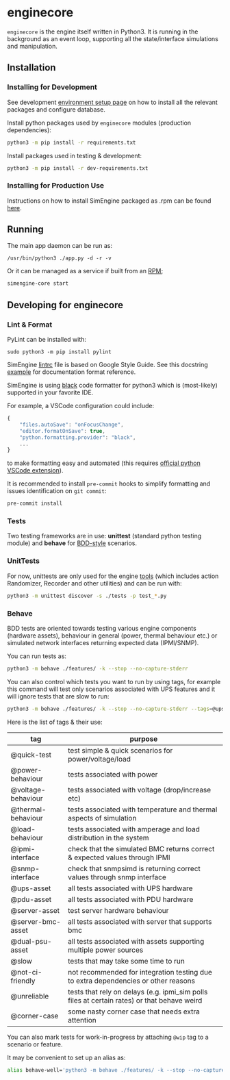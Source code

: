 # enginecore

`enginecore` is the engine itself written in Python3. It is running in the background as an event loop, supporting all the state/interface simulations and manipulation.

## Installation

### Installing for Development

See development [environment setup page](https://simengine.readthedocs.io/en/latest/Installation/#development-version) on how to install all the relevant packages and configure database.

Install python packages used by `enginecore` modules (production dependencies):

```bash
python3 -m pip install -r requirements.txt
```

Install packages used in testing & development:

```bash
python3 -m pip install -r dev-requirements.txt
```

### Installing for Production Use

Instructions on how to install SimEngine packaged as .rpm can be found [here](https://simengine.readthedocs.io/en/latest/Installation/#release-rpm).

## Running

The main app daemon can be run as:

```basj
/usr/bin/python3 ./app.py -d -r -v
```

Or it can be managed as a service if built from an [RPM](https://simengine.readthedocs.io/en/latest/Installation/#release-rpm);

```bash
simengine-core start
```

## Developing for enginecore

### Lint & Format

PyLint can be installed with:

`sudo python3 -m pip install pylint`

SimEngine [lintrc](./.pylintrc) file is based on Google Style Guide. See this docstring [example](http://sphinxcontrib-napoleon.readthedocs.io/en/latest/example_google.html) for documentation format reference.

SimEngine is using [black](https://github.com/psf/black) code formatter for python3 which is (most-likely) supported in your favorite IDE.

For example, a VSCode configuration could include:

```javascript
{
    "files.autoSave": "onFocusChange",
    "editor.formatOnSave": true,
    "python.formatting.provider": "black",
    ...
}
```

to make formatting easy and automated (this requires [official python VSCode extension](https://marketplace.visualstudio.com/items?itemName=ms-python.python)).

It is recommended to install `pre-commit` hooks to simplify formatting and issues identification on `git commit`:

```bash
pre-commit install
```

### Tests

Two testing frameworks are in use: **unittest** (standard python testing module) and **behave** for [BDD-style](https://behave.readthedocs.io/en/latest/) scenarios.

### UnitTests

For now, unittests are only used for the engine [tools](./enginecore/tools) (which includes action Randomizer, Recorder and other utilities) and can be run with:

```bash
python3 -m unittest discover -s ./tests -p test_*.py
```

### Behave

BDD tests are oriented towards testing various engine components (hardware assets), behaviour in general (power, thermal behaviour etc.) or simulated network interfaces returning expected data (IPMI/SNMP).

You can run tests as:

```bash
python3 -m behave ./features/ -k --stop --no-capture-stderr
```

You can also control which tests you want to run by using tags, for example this command will test only
scenarios associated with UPS features and it will ignore tests that are slow to run:

```bash
python3 -m behave ./features/ -k --stop --no-capture-stderr --tags=@ups-asset --tags=~@slow
```

Here is the list of tags & their use:

| tag                | purpose                                                                                     |
| ------------------ | ------------------------------------------------------------------------------------------- |
| @quick-test        | test simple & quick scenarios for power/voltage/load                                        |
| @power-behaviour   | tests associated with power                                                                 |
| @voltage-behaviour | tests associated with voltage (drop/increase etc)                                           |
| @thermal-behaviour | tests associated with temperature and thermal aspects of simulation                         |
| @load-behaviour    | tests associated with amperage and load distribution in the system                          |
| @ipmi-interface    | check that the simulated BMC returns correct & expected values through IPMI                 |
| @snmp-interface    | check that snmpsimd is returning correct values through snmp interface                      |
| @ups-asset         | all tests associated with UPS hardware                                                      |
| @pdu-asset         | all tests associated with PDU hardware                                                      |
| @server-asset      | test server hardware behaviour                                                              |
| @server-bmc-asset  | all tests associated with server that supports bmc                                          |
| @dual-psu-asset    | all tests associated with assets supporting multiple power sources                          |
| @slow              | tests that may take some time to run                                                        |
| @not-ci-friendly   | not recommended for integration testing due to extra dependencies or other reasons          |
| @unreliable        | tests that rely on delays (e.g. ipmi_sim polls files at certain rates) or that behave weird |
| @corner-case       | some nasty corner case that needs extra attention                                           |

You can also mark tests for work-in-progress by attaching `@wip` tag to a scenario or feature.

It may be convenient to set up an alias as:

```bash
alias behave-well='python3 -m behave ./features/ -k --stop --no-capture-stderr'
```
